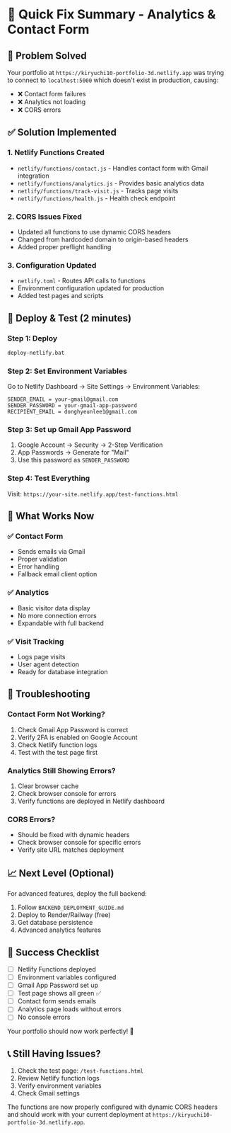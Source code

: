 # 🚀 Quick Fix Summary - Analytics & Contact Form

## 🎯 Problem Solved
Your portfolio at `https://kiryuchi10-portfolio-3d.netlify.app` was trying to connect to `localhost:5000` which doesn't exist in production, causing:
- ❌ Contact form failures
- ❌ Analytics not loading  
- ❌ CORS errors

## ✅ Solution Implemented

### 1. **Netlify Functions Created**
- `netlify/functions/contact.js` - Handles contact form with Gmail integration
- `netlify/functions/analytics.js` - Provides basic analytics data
- `netlify/functions/track-visit.js` - Tracks page visits
- `netlify/functions/health.js` - Health check endpoint

### 2. **CORS Issues Fixed**
- Updated all functions to use dynamic CORS headers
- Changed from hardcoded domain to origin-based headers
- Added proper preflight handling

### 3. **Configuration Updated**
- `netlify.toml` - Routes API calls to functions
- Environment configuration updated for production
- Added test pages and scripts

## 🚀 Deploy & Test (2 minutes)

### Step 1: Deploy
```bash
deploy-netlify.bat
```

### Step 2: Set Environment Variables
Go to Netlify Dashboard → Site Settings → Environment Variables:
```
SENDER_EMAIL = your-gmail@gmail.com
SENDER_PASSWORD = your-gmail-app-password  
RECIPIENT_EMAIL = donghyeunlee1@gmail.com
```

### Step 3: Set up Gmail App Password
1. Google Account → Security → 2-Step Verification
2. App Passwords → Generate for "Mail"
3. Use this password as `SENDER_PASSWORD`

### Step 4: Test Everything
Visit: `https://your-site.netlify.app/test-functions.html`

## 🎉 What Works Now

### ✅ **Contact Form**
- Sends emails via Gmail
- Proper validation
- Error handling
- Fallback email client option

### ✅ **Analytics**  
- Basic visitor data display
- No more connection errors
- Expandable with full backend

### ✅ **Visit Tracking**
- Logs page visits
- User agent detection
- Ready for database integration

## 🔧 Troubleshooting

### Contact Form Not Working?
1. Check Gmail App Password is correct
2. Verify 2FA is enabled on Google Account
3. Check Netlify function logs
4. Test with the test page first

### Analytics Still Showing Errors?
1. Clear browser cache
2. Check browser console for errors
3. Verify functions are deployed in Netlify dashboard

### CORS Errors?
- Should be fixed with dynamic headers
- Check browser console for specific errors
- Verify site URL matches deployment

## 📈 Next Level (Optional)

For advanced features, deploy the full backend:
1. Follow `BACKEND_DEPLOYMENT_GUIDE.md`
2. Deploy to Render/Railway (free)
3. Get database persistence
4. Advanced analytics features

## 🎯 Success Checklist

- [ ] Netlify Functions deployed
- [ ] Environment variables configured  
- [ ] Gmail App Password set up
- [ ] Test page shows all green ✅
- [ ] Contact form sends emails
- [ ] Analytics page loads without errors
- [ ] No console errors

Your portfolio should now work perfectly! 🎉

## 📞 Still Having Issues?

1. Check the test page: `/test-functions.html`
2. Review Netlify function logs
3. Verify environment variables
4. Check Gmail settings

The functions are now properly configured with dynamic CORS headers and should work with your current deployment at `https://kiryuchi10-portfolio-3d.netlify.app`.